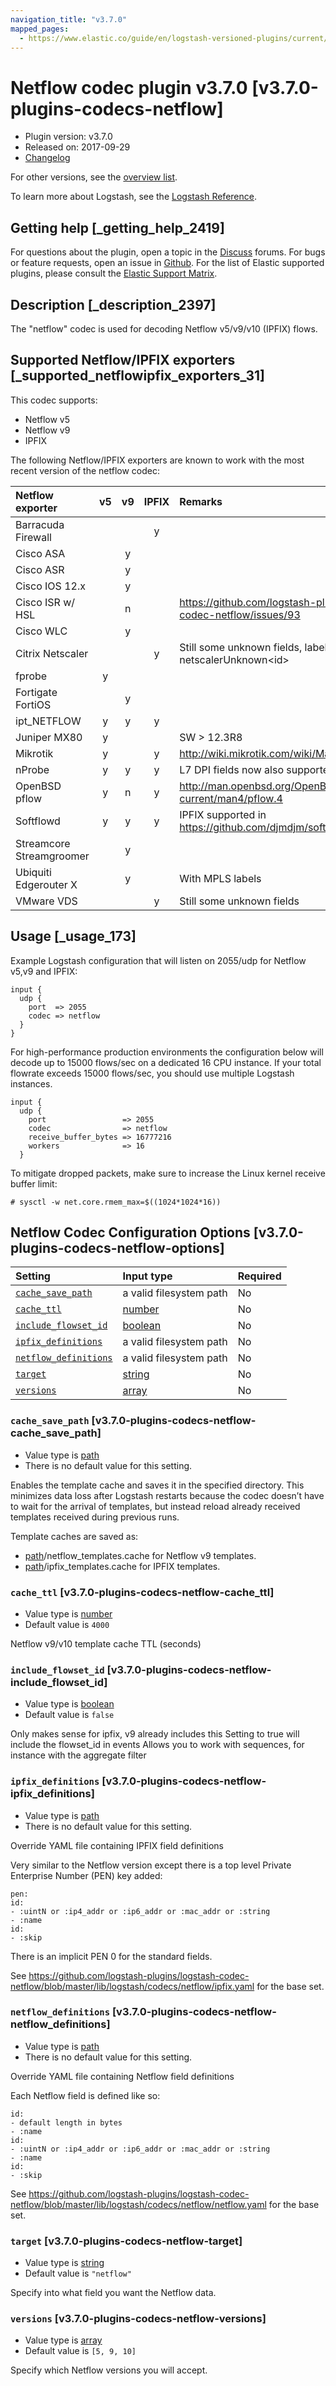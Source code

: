 ```yaml
---
navigation_title: "v3.7.0"
mapped_pages:
  - https://www.elastic.co/guide/en/logstash-versioned-plugins/current/v3.7.0-plugins-codecs-netflow.html
---
```


# Netflow codec plugin v3.7.0 [v3.7.0-plugins-codecs-netflow]

* Plugin version: v3.7.0
* Released on: 2017-09-29
* [Changelog](https://github.com/logstash-plugins/logstash-codec-netflow/blob/v3.7.0/CHANGELOG.md)

For other versions, see the [overview list](codec-netflow-index.md).

To learn more about Logstash, see the [Logstash Reference](https://www.elastic.co/guide/en/logstash/current/index.html).

## Getting help [_getting_help_2419]

For questions about the plugin, open a topic in the [Discuss](http://discuss.elastic.co) forums. For bugs or feature requests, open an issue in [Github](https://github.com/logstash-plugins/logstash-codec-netflow). For the list of Elastic supported plugins, please consult the [Elastic Support Matrix](https://www.elastic.co/support/matrix#matrix_logstash_plugins).

## Description [_description_2397]

The "netflow" codec is used for decoding Netflow v5/v9/v10 (IPFIX) flows.

## Supported Netflow/IPFIX exporters [_supported_netflowipfix_exporters_31]

This codec supports:

* Netflow v5
* Netflow v9
* IPFIX

The following Netflow/IPFIX exporters are known to work with the most recent version of the netflow codec:

| Netflow exporter | v5 | v9 | IPFIX | Remarks |
| :- | :-: | :-: | :-: | :- |
| Barracuda Firewall | | | y | |
| Cisco ASA | | y | | |
| Cisco ASR | | y | | |
| Cisco IOS 12.x | | y | | |
| Cisco ISR w/ HSL | | n | | <https://github.com/logstash-plugins/logstash-codec-netflow/issues/93> |
| Cisco WLC | | y | | |
| Citrix Netscaler | | | y | Still some unknown fields, labeled netscalerUnknown\<id> |
| fprobe | y | | | |
| Fortigate FortiOS | | y | | |
| ipt\_NETFLOW | y | y | y | |
| Juniper MX80 | y | | | SW > 12.3R8 |
| Mikrotik | y | | y | <http://wiki.mikrotik.com/wiki/Manual:IP/Traffic_Flow> |
| nProbe | y | y | y | L7 DPI fields now also supported |
| OpenBSD pflow | y | n | y | <http://man.openbsd.org/OpenBSD-current/man4/pflow.4> |
| Softflowd | y | y | y | IPFIX supported in <https://github.com/djmdjm/softflowd> |
| Streamcore Streamgroomer | | y | | |
| Ubiquiti Edgerouter X | | y | | With MPLS labels |
| VMware VDS | | | y | Still some unknown fields |

## Usage [_usage_173]

Example Logstash configuration that will listen on 2055/udp for Netflow v5,v9 and IPFIX:

```
input {
  udp {
    port  => 2055
    codec => netflow
  }
}
```

For high-performance production environments the configuration below will decode up to 15000 flows/sec on a dedicated 16 CPU instance. If your total flowrate exceeds 15000 flows/sec, you should use multiple Logstash instances.

```
input {
  udp {
    port                 => 2055
    codec                => netflow
    receive_buffer_bytes => 16777216
    workers              => 16
  }
```

To mitigate dropped packets, make sure to increase the Linux kernel receive buffer limit:

```
# sysctl -w net.core.rmem_max=$((1024*1024*16))
```

## Netflow Codec Configuration Options [v3.7.0-plugins-codecs-netflow-options]

| Setting | Input type | Required |
| :- | :- | :- |
| [`cache_save_path`](v3-7-0-plugins-codecs-netflow.md#v3.7.0-plugins-codecs-netflow-cache_save_path) | a valid filesystem path | No |
| [`cache_ttl`](v3-7-0-plugins-codecs-netflow.md#v3.7.0-plugins-codecs-netflow-cache_ttl) | [number](/lsr/value-types.md#number) | No |
| [`include_flowset_id`](v3-7-0-plugins-codecs-netflow.md#v3.7.0-plugins-codecs-netflow-include_flowset_id) | [boolean](/lsr/value-types.md#boolean) | No |
| [`ipfix_definitions`](v3-7-0-plugins-codecs-netflow.md#v3.7.0-plugins-codecs-netflow-ipfix_definitions) | a valid filesystem path | No |
| [`netflow_definitions`](v3-7-0-plugins-codecs-netflow.md#v3.7.0-plugins-codecs-netflow-netflow_definitions) | a valid filesystem path | No |
| [`target`](v3-7-0-plugins-codecs-netflow.md#v3.7.0-plugins-codecs-netflow-target) | [string](/lsr/value-types.md#string) | No |
| [`versions`](v3-7-0-plugins-codecs-netflow.md#v3.7.0-plugins-codecs-netflow-versions) | [array](/lsr/value-types.md#array) | No |

### `cache_save_path` [v3.7.0-plugins-codecs-netflow-cache_save_path]

* Value type is [path](/lsr/value-types.md#path)
* There is no default value for this setting.

Enables the template cache and saves it in the specified directory. This minimizes data loss after Logstash restarts because the codec doesn’t have to wait for the arrival of templates, but instead reload already received templates received during previous runs.

Template caches are saved as:

* [path](/lsr/value-types.md#path)/netflow\_templates.cache for Netflow v9 templates.
* [path](/lsr/value-types.md#path)/ipfix\_templates.cache for IPFIX templates.

### `cache_ttl` [v3.7.0-plugins-codecs-netflow-cache_ttl]

* Value type is [number](/lsr/value-types.md#number)
* Default value is `4000`

Netflow v9/v10 template cache TTL (seconds)

### `include_flowset_id` [v3.7.0-plugins-codecs-netflow-include_flowset_id]

* Value type is [boolean](/lsr/value-types.md#boolean)
* Default value is `false`

Only makes sense for ipfix, v9 already includes this Setting to true will include the flowset\_id in events Allows you to work with sequences, for instance with the aggregate filter

### `ipfix_definitions` [v3.7.0-plugins-codecs-netflow-ipfix_definitions]

* Value type is [path](/lsr/value-types.md#path)
* There is no default value for this setting.

Override YAML file containing IPFIX field definitions

Very similar to the Netflow version except there is a top level Private Enterprise Number (PEN) key added:

```
pen:
id:
- :uintN or :ip4_addr or :ip6_addr or :mac_addr or :string
- :name
id:
- :skip
```

There is an implicit PEN 0 for the standard fields.

See <https://github.com/logstash-plugins/logstash-codec-netflow/blob/master/lib/logstash/codecs/netflow/ipfix.yaml> for the base set.

### `netflow_definitions` [v3.7.0-plugins-codecs-netflow-netflow_definitions]

* Value type is [path](/lsr/value-types.md#path)
* There is no default value for this setting.

Override YAML file containing Netflow field definitions

Each Netflow field is defined like so:

```
id:
- default length in bytes
- :name
id:
- :uintN or :ip4_addr or :ip6_addr or :mac_addr or :string
- :name
id:
- :skip
```

See <https://github.com/logstash-plugins/logstash-codec-netflow/blob/master/lib/logstash/codecs/netflow/netflow.yaml> for the base set.

### `target` [v3.7.0-plugins-codecs-netflow-target]

* Value type is [string](/lsr/value-types.md#string)
* Default value is `"netflow"`

Specify into what field you want the Netflow data.

### `versions` [v3.7.0-plugins-codecs-netflow-versions]

* Value type is [array](/lsr/value-types.md#array)
* Default value is `[5, 9, 10]`

Specify which Netflow versions you will accept.
